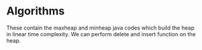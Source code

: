 Algorithms
==========
These contain the maxheap and minheap java codes which build the heap in linear time complexity.
We can perform delete and insert function on the heap.
